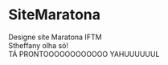 # SiteMaratona
Designe site Maratona IFTM<br>
Stheffany olha só!<br>
TÁ PRONTOOOOOOOOOOOO YAHUUUUUUL
